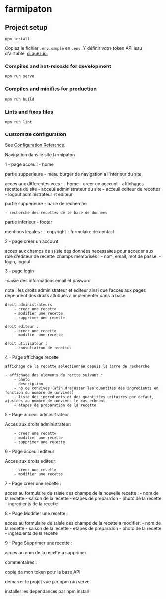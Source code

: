 # farmipaton

## Project setup
```
npm install
```
Copiez le fichier `.env.sample` en `.env`.
Y définir votre token API issu d'airtable, [cliquez ici](https://airtable.com/account)

### Compiles and hot-reloads for development
```
npm run serve
```

### Compiles and minifies for production
```
npm run build
```

### Lints and fixes files
```
npm run lint
```

### Customize configuration
See [Configuration Reference](https://cli.vuejs.org/config/).


Navigation dans le site farmipaton

1 - page acceuil - home

partie supperieure - menu burger de navigation a l'interieur du site

acces aux differentes vues :
    - home
    - creer un account
    - affichages recettes du site
    - acceuil administrateur du site
    - acceuil editeur de recettes
    - logout administrateur et editeur

partie supperieure - barre de recherche 

    - recherche des recettes de le base de données

partie inferieur - footer

mentions legales :
    - copyright
    - formulaire de contact

2 - page creer un account

 acces aux champs de saisie des données necessaires pour acceder aux role d'editeur de recette.
 champs memorisés :
    - nom, email, mot de passe.
    - login, logout.

3 - page login

  -saisie des informations email et pasword

  note : les droits administrateur et editeur ainsi que l'acces aux pages dependent des droits attribués a implementer dans la base.

    droit administrateurs :
        - creer une recette
        - modifier une recette
        - supprimer une recette

    droit editeur :
        - creer une recette
        - modifier une recette

    droit utilisateur :
        - consultation de recettes


4 - Page affichage recette

    affichage de la recette selectionnée depuis la barre de recherche

    - affichage des elements de rectte suivant :
        - photo
        - description
        - nb de convives (afin d'ajuster les quantites des ingredients en fonction du nombre de convives)
        - liste des ingredients et des quantitées unitaires par defaut, ajustees au nombre de convives le cas echeant
        - etapes de preparation de la recette

5  - Page acceuil administrateur

Acces aux droits administrateur:

        - creer une recette
        - modifier une recette
        - supprimer une recette

6 - Page acceuil editeur

Acces aux droits editeur:

        - creer une recette
        - modifier une recette
       
7 - Page creer une recette :

acces au formulaire de saisie des champs de la nouvelle recette :
    - nom de la recette
    - saison de la recette
    - etapes de preparation
    - photo de la recette
    - ingredients de la recette

8 - Page Modifier une recette :

acces au formulaire de saisie des champs de la recette a modifier:
    - nom de la recette
    - saison de la recette
    - etapes de preparation
    - photo de la recette
    - ingredients de la recette    

9 - Page Supprimer une recette :

acces au nom de la recette a supprimer



commentaires :

copie de mon token pour la base API

demarrer le projet vue par npm run serve

installer les dependances par npm install

